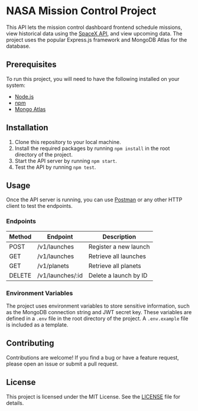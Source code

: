 # NASA Mission Control Project

This API lets the mission control dashboard frontend schedule missions, view historical data using the [SpaceX API](https://github.com/r-spacex/SpaceX-API), and view upcoming data. The project uses the popular Express.js framework and MongoDB Atlas for the database.

## Prerequisites

To run this project, you will need to have the following installed on your system:

- [Node.js](https://nodejs.org/en/)
- [npm](https://www.npmjs.com/)
- [Mongo Atlas](https://www.mongodb.com/atlas/database)

## Installation

1. Clone this repository to your local machine.
2. Install the required packages by running `npm install` in the root directory of the project.
3. Start the API server by running `npm start`.
4. Test the API by running `npm test`.

## Usage

Once the API server is running, you can use [Postman](https://www.postman.com/) or any other HTTP client to test the endpoints.

### Endpoints

| Method | Endpoint           | Description                   |
| ------ | ------------------ | ----------------------------- |
| POST   | /v1/launches       | Register a new launch         |
| GET    | /v1/launches       | Retrieve all launches         |
| GET    | /v1/planets        | Retrieve all planets          |
| DELETE | /v1/launches/:id   | Delete a launch by ID         |

### Environment Variables

The project uses environment variables to store sensitive information, such as the MongoDB connection string and JWT secret key. These variables are defined in a `.env` file in the root directory of the project. A `.env.example` file is included as a template.

## Contributing

Contributions are welcome! If you find a bug or have a feature request, please open an issue or submit a pull request.

## License

This project is licensed under the MIT License. See the [LICENSE](https://opensource.org/license/mit/) file for details.